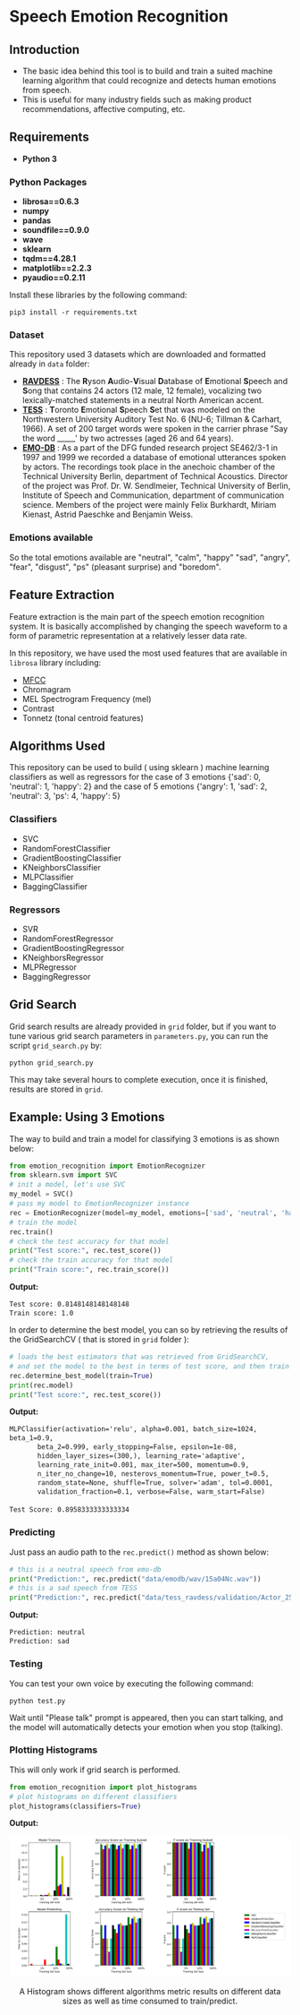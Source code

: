 # Speech Emotion Recognition
## Introduction
- The basic idea behind this tool is to build and train a suited machine learning algorithm that could recognize and detects human emotions from speech.
- This is useful for many industry fields such as making product recommendations, affective computing, etc.
## Requirements
- **Python 3**
### Python Packages
- **librosa==0.6.3**
- **numpy**
- **pandas**
- **soundfile==0.9.0**
- **wave**
- **sklearn**
- **tqdm==4.28.1**
- **matplotlib==2.2.3**
- **pyaudio==0.2.11**

Install these libraries by the following command:
```
pip3 install -r requirements.txt
```

### Dataset
This repository used 3 datasets which are downloaded and formatted already in `data` folder:
- [**RAVDESS**](https://zenodo.org/record/1188976) : The **R**yson **A**udio-**V**isual **D**atabase of **E**motional **S**peech and **S**ong that contains 24 actors (12 male, 12 female), vocalizing two lexically-matched statements in a neutral North American accent.
- [**TESS**](https://tspace.library.utoronto.ca/handle/1807/24487) : **T**oronto **E**motional **S**peech **S**et that was modeled on the Northwestern University Auditory Test No. 6 (NU-6; Tillman & Carhart, 1966). A set of 200 target words were spoken in the carrier phrase "Say the word _____' by two actresses (aged 26 and 64 years).
- [**EMO-DB**](http://emodb.bilderbar.info/docu/) : As a part of the DFG funded research project SE462/3-1 in 1997 and 1999 we recorded a database of emotional utterances spoken by actors. The recordings took place in the anechoic chamber of the Technical University Berlin, department of Technical Acoustics. Director of the project was Prof. Dr. W. Sendlmeier, Technical University of Berlin, Institute of Speech and Communication, department of communication science. Members of the project were mainly Felix Burkhardt, Miriam Kienast, Astrid Paeschke and Benjamin Weiss.
### Emotions available
So the total emotions available are "neutral", "calm", "happy" "sad", "angry", "fear", "disgust", "ps" (pleasant surprise) and "boredom".
## Feature Extraction
Feature extraction is the main part of the speech emotion recognition system. It is basically accomplished by changing the speech waveform to a form of parametric representation at a relatively lesser data rate.

In this repository, we have used the most used features that are available in `librosa` library including:
- [MFCC](https://en.wikipedia.org/wiki/Mel-frequency_cepstrum)
- Chromagram 
- MEL Spectrogram Frequency (mel)
- Contrast
- Tonnetz (tonal centroid features)

## Algorithms Used
This repository can be used to build ( using sklearn ) machine learning classifiers as well as regressors for the case of 3 emotions {'sad': 0, 'neutral': 1, 'happy': 2} and the case of 5 emotions {'angry': 1, 'sad': 2, 'neutral': 3, 'ps': 4, 'happy': 5}
### Classifiers
- SVC
- RandomForestClassifier
- GradientBoostingClassifier
- KNeighborsClassifier
- MLPClassifier
- BaggingClassifier
### Regressors
- SVR
- RandomForestRegressor
- GradientBoostingRegressor
- KNeighborsRegressor
- MLPRegressor
- BaggingRegressor
## Grid Search
Grid search results are already provided in `grid` folder, but if you want to tune various grid search parameters in `parameters.py`, you can run the script `grid_search.py` by:
```
python grid_search.py
```
This may take several hours to complete execution, once it is finished, results are stored in `grid`.

## Example: Using 3 Emotions
The way to build and train a model for classifying 3 emotions is as shown below:
```python
from emotion_recognition import EmotionRecognizer
from sklearn.svm import SVC
# init a model, let's use SVC
my_model = SVC()
# pass my model to EmotionRecognizer instance
rec = EmotionRecognizer(model=my_model, emotions=['sad', 'neutral', 'happy'], verbose=0)
# train the model
rec.train()
# check the test accuracy for that model
print("Test score:", rec.test_score())
# check the train accuracy for that model
print("Train score:", rec.train_score())
```
**Output:**
```
Test score: 0.8148148148148148
Train score: 1.0
```

In order to determine the best model, you can so by retrieving the results of the GridSearchCV ( that is stored in `grid` folder ):

```python
# loads the best estimators that was retrieved from GridSearchCV,
# and set the model to the best in terms of test score, and then train it
rec.determine_best_model(train=True)
print(rec.model)
print("Test score:", rec.test_score())
```
**Output:**
```
MLPClassifier(activation='relu', alpha=0.001, batch_size=1024, beta_1=0.9,
       beta_2=0.999, early_stopping=False, epsilon=1e-08,
       hidden_layer_sizes=(300,), learning_rate='adaptive',
       learning_rate_init=0.001, max_iter=500, momentum=0.9,
       n_iter_no_change=10, nesterovs_momentum=True, power_t=0.5,
       random_state=None, shuffle=True, solver='adam', tol=0.0001,
       validation_fraction=0.1, verbose=False, warm_start=False)
    
Test Score: 0.8958333333333334
```
### Predicting
Just pass an audio path to the `rec.predict()` method as shown below:
```python
# this is a neutral speech from emo-db
print("Prediction:", rec.predict("data/emodb/wav/15a04Nc.wav"))
# this is a sad speech from TESS
print("Prediction:", rec.predict("data/tess_ravdess/validation/Actor_25/25_01_01_01_mob_sad.wav"))
```
**Output:**
```
Prediction: neutral
Prediction: sad
```
### Testing
You can test your own voice by executing the following command:
```
python test.py
```
Wait until "Please talk" prompt is appeared, then you can start talking, and the model will automatically detects your emotion when you stop (talking).
### Plotting Histograms
This will only work if grid search is performed.
```python
from emotion_recognition import plot_histograms
# plot histograms on different classifiers
plot_histograms(classifiers=True)
```
**Output:**

<img src="images/Figure.png">
<p align="center">A Histogram shows different algorithms metric results on different data sizes as well as time consumed to train/predict.</p>